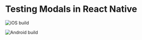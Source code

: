 # Testing Modals in React Native

![iOS build](https://github.com/reime005/ReactNativeModalTester/workflows/iOS/badge.svg)

![Android build](https://github.com/reime005/ReactNativeModalTester/workflows/Android/badge.svg)
